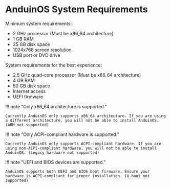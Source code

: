 # AnduinOS System Requirements

Minimum system requirements:

- 2 GHz processor (Must be x86_64 architecture)
- 1 GB RAM
- 25 GB disk space
- 1024x768 screen resolution
- USB port or DVD drive

System requirements for the best experience:

- 2.5 GHz quad-core processor (Must be x86_64 architecture)
- 4 GB RAM
- 50 GB disk space
- Internet access
- UEFI firmware

!!! note "Only x86_64 architecture is supported."

    Currently AnduinOS only supports x86_64 architecture. If you are using a different architecture, you will not be able to install AnduinOS. (ARM not supported)

!!! note "Only ACPI-compliant hardware is supported."

    Currently AnduinOS only supports ACPI-compliant hardware. If you are using non-ACPI-compliant hardware, you will not be able to install AnduinOS. (Legacy hardware not supported)

!!! note "UEFI and BIOS devices are supported."

    AnduinOS supports both UEFI and BIOS boot firmware. Ensure your hardware is ACPI-compliant for proper installation. (U-boot not supported)

